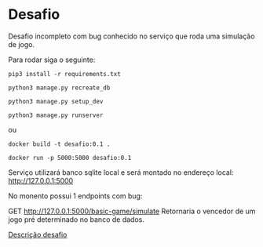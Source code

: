 # Desafio

Desafio incompleto com bug conhecido no serviço que roda uma simulação de jogo.

Para rodar siga o seguinte:

```shell
pip3 install -r requirements.txt

python3 manage.py recreate_db

python3 manage.py setup_dev

python3 manage.py runserver
```

ou

```
docker build -t desafio:0.1 .

docker run -p 5000:5000 desafio:0.1

```

Serviço utilizará banco sqlite local e será montado no endereço local: http://127.0.0.1:5000

No monento possui 1 endpoints com bug:

GET http://127.0.0.1:5000/basic-game/simulate
Retornaria o vencedor de um jogo pré determinado no banco de dados.


[Descrição desafio](./DESAFIO_PYTHONDX.pdf)
